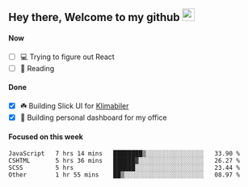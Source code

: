## Hey there, Welcome to my github <img src="https://media.giphy.com/media/hvRJCLFzcasrR4ia7z/giphy.gif" width="25px">

#### Now
- [ ] 💻 Trying to figure out React
- [ ] 📕 Reading

#### Done
- [x] ☘️ Building Slick UI for [Klimabiler](https://klimabiler.dk)
- [x] 🚀 Building personal dashboard for my office
 
 #### Focused on this week
<!--START_SECTION:waka-->

```text
JavaScript   7 hrs 14 mins   ████████▒░░░░░░░░░░░░░░░░   33.90 %
CSHTML       5 hrs 36 mins   ██████▓░░░░░░░░░░░░░░░░░░   26.27 %
SCSS         5 hrs           ██████░░░░░░░░░░░░░░░░░░░   23.44 %
Other        1 hr 55 mins    ██▒░░░░░░░░░░░░░░░░░░░░░░   08.97 %
```

<!--END_SECTION:waka-->

